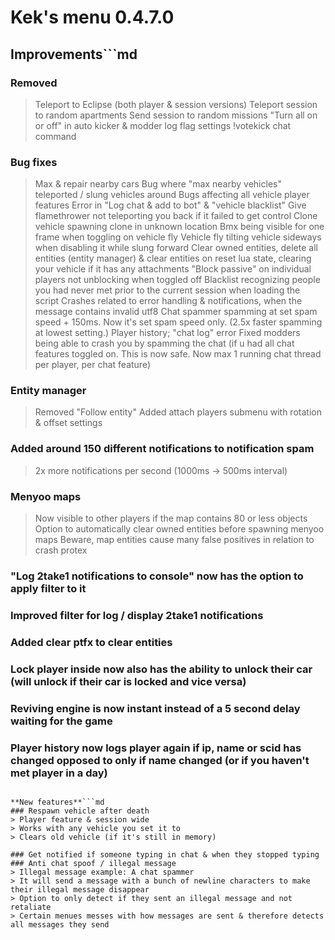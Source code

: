 # **Kek's menu 0.4.7.0**

## **Improvements**```md
### Removed
> Teleport to Eclipse (both player & session versions)
> Teleport session to random apartments
> Send session to random missions
> "Turn all on or off" in auto kicker & modder log flag settings
> !votekick chat command

### Bug fixes
> Max & repair nearby cars
> Bug where "max nearby vehicles" teleported / slung vehicles around
> Bugs affecting all vehicle player features
> Error in "Log chat & add to bot" & "vehicle blacklist"
> Give flamethrower not teleporting you back if it failed to get control
> Clone vehicle spawning clone in unknown location
> Bmx being visible for one frame when toggling on vehicle fly
> Vehicle fly tilting vehicle sideways when disabling it while slung forward
> Clear owned entities, delete all entities (entity manager) & clear entities on reset lua state, clearing your vehicle if it has any attachments
> "Block passive" on individual players not unblocking when toggled off
> Blacklist recognizing people you had never met prior to the current session when loading the script
> Crashes related to error handling & notifications, when the message contains invalid utf8
> Chat spammer spamming at set spam speed + 150ms. Now it's set spam speed only. (2.5x faster spamming at lowest setting.)
> Player history; "chat log" error
> Fixed modders being able to crash you by spamming the chat (if u had all chat features toggled on. This is now safe. Now max 1 running chat thread per player, per chat feature)

### Entity manager
> Removed "Follow entity"
> Added attach players submenu with rotation & offset settings

### Added around 150 different notifications to notification spam
> 2x more notifications per second (1000ms -> 500ms interval)

### Menyoo maps
> Now visible to other players if the map contains 80 or less objects
> Option to automatically clear owned entities before spawning menyoo maps
> Beware, map entities cause many false positives in relation to crash protex

### "Log 2take1 notifications to console" now has the option to apply filter to it
### Improved filter for log / display 2take1 notifications
### Added clear ptfx to clear entities
### Lock player inside now also has the ability to unlock their car (will unlock if their car is locked and vice versa)
### Reviving engine is now instant instead of a 5 second delay waiting for the game
### Player history now logs player again if ip, name or scid has changed opposed to only if name changed (or if you haven't met player in a day)
```

**New features**```md
### Respawn vehicle after death 
> Player feature & session wide
> Works with any vehicle you set it to
> Clears old vehicle (if it's still in memory)

### Get notified if someone typing in chat & when they stopped typing
### Anti chat spoof / illegal message
> Illegal message example: A chat spammer
> It will send a message with a bunch of newline characters to make their illegal message disappear
> Option to only detect if they sent an illegal message and not retaliate
> Certain menues messes with how messages are sent & therefore detects all messages they send
```